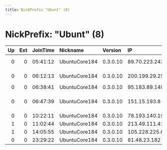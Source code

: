 ```yaml
---
title: NickPrefix "Ubunt" (8)
---
```


# NickPrefix: "Ubunt" (8)

|   Up |   Ext | JoinTime   | Nickname      | Version   | IP             | AS                             | CC   |   ORp |   Dirp | OS    | Contact   |   eFamMembers |
|-----:|------:|:-----------|:--------------|:----------|:---------------|:-------------------------------|:-----|------:|-------:|:------|:----------|--------------:|
|    0 |     0 | 05:41:12   | UbuntuCore184 | 0.3.0.10  | 89.70.223.243  | Liberty Global Operations B.V. | pl   | 33839 |      0 | Linux | None      |             1 |
|    0 |     0 | 06:12:13   | UbuntuCore184 | 0.3.0.10  | 200.199.29.250 | Telemar Norte Leste S.A.       | br   | 43057 |      0 | Linux | None      |             1 |
|    0 |     0 | 06:38:41   | UbuntuCore184 | 0.3.0.10  | 95.183.89.148  | Flex Ltd.                      | ru   | 40755 |      0 | Linux | None      |             1 |
|    0 |     0 | 06:47:39   | UbuntuCore184 | 0.3.0.10  | 151.15.193.8   | Wind Telecomunicazioni SpA     | it   | 42214 |      0 | Linux | None      |             1 |
|    0 |     0 | 10:22:11   | UbuntuCore184 | 0.3.0.10  | 78.193.140.190 | Free SAS                       | fr   | 34055 |      0 | Linux | None      |             1 |
|    1 |     0 | 11:02:44   | UbuntuCore184 | 0.3.0.10  | 213.49.111.41  | Proximus NV                    | be   | 33345 |      0 | Linux | None      |             1 |
|    1 |     0 | 14:05:55   | UbuntuCore184 | 0.3.0.10  | 105.228.225.65 | Telkom-Internet                | za   | 41931 |      0 | Linux | None      |             1 |
|    0 |     0 | 23:29:22   | UbuntuCore184 | 0.3.0.10  | 81.48.23.182   | Orange                         | fr   | 36997 |      0 | Linux | None      |             1 |
